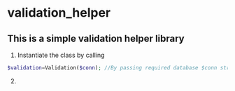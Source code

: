 # validation_helper
## This is a simple validation helper library

1. Instantiate the class by calling
```php
$validation=Validation($conn); //By passing required database $conn string 
```
2. 
